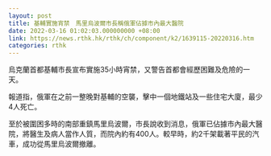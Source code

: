 ```yaml
---
layout: post
title: 基輔實施宵禁　馬里烏波爾市長稱俄軍佔據市內最大醫院
date: 2022-03-16 01:02:03.000000000 +08:00
link: https://news.rthk.hk/rthk/ch/component/k2/1639115-20220316.htm
categories: rthk
---
```


烏克蘭首都基輔市長宣布實施35小時宵禁，又警告首都會經歷困難及危險的一天。

報道指，俄軍在之前一整晚對基輔的空襲，擊中一個地鐵站及一些住宅大廈，最少4人死亡。

至於被圍困多時的南部重鎮馬里烏波爾，市長說收到消息，俄軍已佔據市內最大醫院，將醫生及病人當作人質，而院內約有400人。較早時，約2千架載著平民的汽車，成功從馬里烏波爾撤離。
